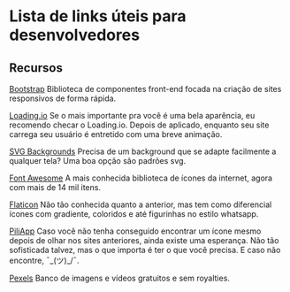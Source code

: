 # Lista de links úteis para desenvolvedores

## Recursos

[Bootstrap](https://getbootstrap.com.br/)
Biblioteca de componentes front-end focada na criação de sites responsivos de forma rápida.

[Loading.io](https://loading.io/)
Se o mais importante pra você é uma bela aparência, eu recomendo checar o Loading.io. Depois de aplicado, enquanto seu site carrega seu usuário é entretido com uma breve animação.

[SVG Backgrounds](https://www.svgbackgrounds.com/)
Precisa de um background que se adapte facilmente a qualquer tela? Uma boa opção são padrões svg.

[Font Awesome](https://fontawesome.com/)
A mais conhecida biblioteca de ícones da internet, agora com mais de 14 mil itens.

[Flaticon](https://www.flaticon.com/br/)
Não tão conhecida quanto a anterior, mas tem como diferencial ícones com gradiente, coloridos e até figurinhas no estilo whatsapp.

[PiliApp](https://pt.piliapp.com/symbol/)
Caso você não tenha conseguido encontrar um ícone mesmo depois de olhar nos sites anteriores, ainda existe uma esperança. Não tão sofisticada talvez, mas o que importa é ter o que você precisa. E caso não encontre, ¯\_(ツ)_/¯.

[Pexels](https://www.pexels.com/pt-br/)
Banco de imagens e vídeos gratuitos e sem royalties.